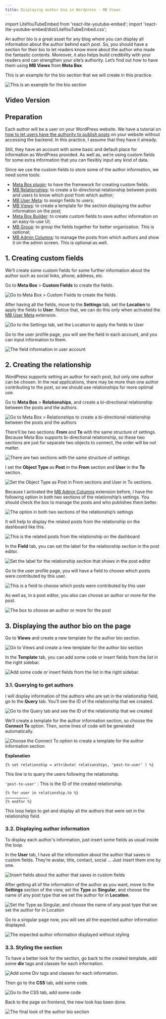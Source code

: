 ```yaml
---
title: Displaying author bio in Wordpress - MB Views
---
```

import LiteYouTubeEmbed from 'react-lite-youtube-embed';
import 'react-lite-youtube-embed/dist/LiteYouTubeEmbed.css';

An author bio is a great asset for any blog where you can display all information about the author behind each post. So, you should have a section for their bio to let readers know more about the author who made the fantastic contents. Moreover, it also helps build credibility with your readers and can strengthen your site’s authority. Let’s find out how to have them using **MB Views** from **Meta Box**.

This is an example for the bio section that we will create in this practice.

![This is an example for the bio section](https://i.imgur.com/jZeM1G9.png)

## Video Version

<LiteYouTubeEmbed id='fFd6mEa65ew' />

## Preparation

Each author will be a user on your WordPress website. We have a tutorial on [how to let users have the authority to publish posts](https://metabox.io/add-guest-author-guest-posts-meta-box/) on your website without accessing the backend. In this practice, I assume that they have it already.

Still, they have an account with some basic and default place for information as WordPress provided. As well as, we’re using custom fields for some extra information that you can flexibly input any kind of data.

Since we use the custom fields to store some of the author information, we need some tools:

* [Meta Box plugin](https://wordpress.org/plugins/meta-box/): to have the framework for creating custom fields.
* [MB Relationships](https://metabox.io/plugins/mb-relationships/): to create a bi-directional relationship between posts and users to know which post from which author;
* [MB User Meta](https://metabox.io/plugins/mb-user-meta/): to assign fields to users;
* [MB Views](https://metabox.io/plugins/mb-views/): to create a template for the section displaying the author information on the post;
* [Meta Box Builder](https://metabox.io/plugins/meta-box-builder/): to create custom fields to save author information on an easy-to-use UI;
* [MB Group](https://metabox.io/plugins/meta-box-group/): to group the fields together for better organization. This is optional;
* [MB Admin Columns](https://metabox.io/plugins/mb-admin-columns/): to manage the posts from which authors and show it on the admin screen. This is optional as well.

## 1. Creating custom fields

We’ll create some custom fields for some further information about the author such as social links, phone, address, etc. 

Go to **Meta Box** > **Custom Fields** to create the fields.

![Go to Meta Box > Custom Fields to create the fields.](https://i.imgur.com/RjZk1Gj.png)

After having all the fields, move to the **Settings** tab, set the **Location** to apply the fields to **User**. Notice that, we can do this only when activated the [MB User Meta](https://metabox.io/plugins/mb-user-meta/) extension.

![Go to the Settings tab, set the Location to apply the fields to User](https://i.imgur.com/iugQxX9.png)

Go to the user profile page, you will see the field in each account, and you can input information to them.

![The field information in user account](https://i.imgur.com/Q40wl87.png)

## 2. Creating the relationship

WordPress supports setting an author for each post, but only one author can be chosen. In the real applications, there may be more than one author contributing to the post, so we should use relationships for more optimal use.

Go to **Meta Box** > **Relationships**, and create a bi-directional relationship between the posts and the authors.

![Go to Meta Box > Relationships to create a bi-directional relationship between the posts and the authors](https://i.imgur.com/VffskjM.png)

There’ll be two sections: **From** and **To** with the same structure of settings. Because Meta Box supports bi-directional relationship, so these two sections are just for separate two objects to connect, the order will be not matter.

![There are two sections with the same structure of settings](https://i.imgur.com/EN5eED0.png)

I set the **Object Type** as **Post** in the **From** section and **User** in the **To** section.

![Set the Object Type as Post in From sections and User in To sections.](https://i.imgur.com/OKrFjZW.png)

Because I activated the [MB Admin Columns](https://metabox.io/plugins/mb-admin-columns/) extension before, I have the following option in both two sections of the relationship’s settings. You should check the box to manage the posts and who publishes them better.

![The option in both two sections of the relationship’s settings](https://i.imgur.com/qlXxSIw.png)

It will help to display the related posts from the relationship on the dashboard like this.

![This is the related posts from the relationship on the dashboard](https://i.imgur.com/PIuuaw8.png)

In the **Field** tab, you can set the label for the relationship section in the post editor.

![Set the label for the relationship section that shows in the post editor](https://i.imgur.com/sxmJqgy.png)

Go to the user profile page, you will have a field to choose which posts were contributed by this user.

![This is a field to choose which posts were contributed by this user](https://i.imgur.com/fZBnpBN.png)

As well as, in a post editor, you also can choose an author or more for the post.

![The box to choose an author or more for the post](https://i.imgur.com/CWRekVG.png)

## 3. Displaying the author bio on the page

Go to **Views** and create a new template for the author bio section.

![Go to Views and create a new template for the author bio section](https://i.imgur.com/wombigk.png)

In the **Template** tab, you can add some code or insert fields from the list in the right sidebar.

![Add some code or insert fields from the list in the right sidebar.](https://i.imgur.com/cFvs5Py.png)

### 3.1. Querying to get authors

I will display information of the authors who are set in the relationship field, go to the **Query** tab. You’ll see the ID of the relationship that we created.

![Go to the Query tab and see the ID of the relationship that we created](https://i.imgur.com/LSPVdwP.png)

We’ll create a template for the author information section, so choose the **Connect To** option. Then, some lines of code will be generated automatically.

![Choose the Connect To option to create a template for the author information section](https://i.imgur.com/ziFigD1.png)

**Explanation**

```
{% set relationship = attribute( relationships, 'post-to-user' ) %}
```

This line is to query the users following the relationship. 

`'post-to-user'` : This is the ID of the created relationship.

```
{% for user in relationship.to %}
………………………….
{% endfor %}
```

This loop helps to get and display all the authors that were set in the relationship field. 

### 3.2. Displaying author information

To display each author's information, just insert some fields as usual inside the loop.

In the **User** tab, I have all the information about the author that saves in custom fields. They’re avatar, title, contact, social … Just insert them one by one.

![Insert fields about the author that saves in custom fields](https://i.imgur.com/o3kClqR.gif)

After getting all of the information of the author as you want, move to the **Settings** section of the view, set the **Type** as **Singular**, and choose the name of any post type that we set the author for in **Location**.

![Set the Type as Singular, and choose the name of any post type that we set the author for in Location](https://i.imgur.com/zIzQyvc.png)

Go to a singular page now, you will see all the expected author information displayed. 

![The expected author information displayed without styling](https://i.imgur.com/R2XkW3c.png)

### 3.3. Styling the section

To have a better look for the section, go back to the created template, add some **div** tags and classes for each information.

![Add some Div tags and classes for each information.](https://i.imgur.com/G5kEV0M.png)

Then go to the **CSS** tab, add some code.

![Go to the CSS tab, add some code](https://i.imgur.com/hOhQMA5.png)

Back to the page on frontend, the new look has been done.

![The final look of the author bio section](https://i.imgur.com/XQY5zkz.png)
